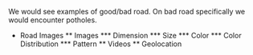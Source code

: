 
We would see examples of good/bad road. On bad road specifically we would encounter potholes.

* Road Images 
  ** Images
    *** Dimension
    *** Size
    *** Color
    *** Color Distribution
    *** Pattern
  ** Videos
  ** Geolocation 

